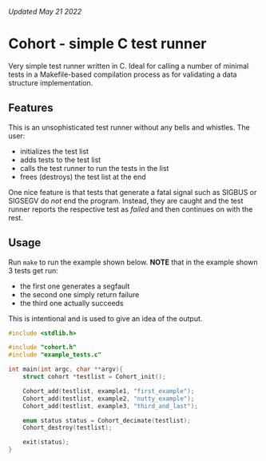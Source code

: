 _Updated May 21 2022_

# Cohort - simple C test runner

Very simple test runner written in C. Ideal for calling a number of
minimal tests in a Makefile-based compilation process as for validating
a data structure implementation.

## Features

This is an unsophisticated test runner without any bells and whistles.
The user:
 * initializes the test list
 * adds tests to the test list
 * calls the test runner to run the tests in the list
 * frees (destroys) the test list at the end

One nice feature is that tests that generate a fatal signal
such as SIGBUS or SIGSEGV do _not_ end the program. Instead, they
are caught and the test runner reports the respective test as _failed_
and then continues on with the rest.

## Usage

Run `make` to run the example shown below.
**NOTE** that in the example shown 3 tests get run:
 - the first one generates a segfault
 - the second one simply return failure
 - the third one actually succeeds

This is intentional and is used to give an idea of the output.

```C
#include <stdlib.h>

#include "cohort.h"
#include "example_tests.c"

int main(int argc, char **argv){
    struct cohort *testlist = Cohort_init();

    Cohort_add(testlist, example1, "first_example");
    Cohort_add(testlist, example2, "nutty_example");
    Cohort_add(testlist, example3, "third_and_last");

    enum status status = Cohort_decimate(testlist);
    Cohort_destroy(testlist);

    exit(status);
}
```
